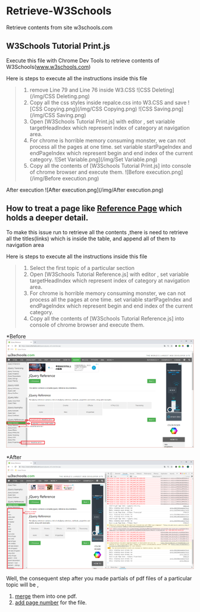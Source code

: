 # Retrieve-W3Schools
Retrieve contents from site w3schools.com

## W3Schools Tutorial Print.js
Execute this file with Chrome Dev Tools to retrieve contents of W3Schools(www.w3schools.com)

Here is steps to execute all the instructions inside this file
> 1. remove Line 79 and Line 76 inside W3.CSS
![CSS Deleting](/img/CSS Deleting.png)
> 2. Copy all the css styles inside repalce.css into W3.CSS and save
![CSS Copying.png](/img/CSS Copying.png)
![CSS Saving.png](/img/CSS Saving.png)
> 3. Open [W3Schools Tutorial Print.js] with editor , set variable targetHeadIndex which represent index of category at navigation area.
> 4. For chrome is horrible memory consuming monster, we can not process all the pages at one time. set variable startPageIndex and endPageIndex which represent begin and end index of the current category.
![Set Variable.png](/img/Set Variable.png)
> 5. Copy all the contents of [W3Schools Tutorial Print.js] into console of chrome browser and execute them.
![Before execution.png](/img/Before execution.png)

After execution
![After execution.png](/img/After execution.png)

## How to treat a page like [Reference Page](https://www.w3schools.com/jquery/jquery_ref_events.asp) which holds a deeper detail.

To make this issue run to retrieve all the contents ,there is need to retrieve all the titles(links) which is inside the table, and append all of them to navigation area

Here is steps to execute all the instructions inside this file

> 1. Select the first topic of a particular section
> 2. Open [W3Schools Tutorial Reference.js] with editor , set variable targetHeadIndex which represent index of category at navigation area.
> 3. For chrome is horrible memory consuming monster, we can not process all the pages at one time. set variable startPageIndex and endPageIndex which represent begin and end index of the current category.
> 4. Copy all the contents of [W3Schools Tutorial Reference.js] into console of chrome browser and execute them.

*Before
![Before](/img/Setting_for_Ref.png)

*After
![After](/img/Result_of_Ref.png)

Well, the consequent step after you made partials of pdf files of a particular topic will be , 
1. [merge](https://combinepdf.com/) them into one pdf. 
2. [add page number](https://www.ilovepdf.com/add_pdf_page_number) for the file.